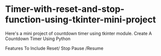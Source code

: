 # Timer-with-reset-and-stop-function-using-tkinter-mini-project
Here's a mini project of countdown timer using tkinter module.
Create A Countdown Timer Using Python

Features To Include
Reset/ Stop
Pause /Resume
